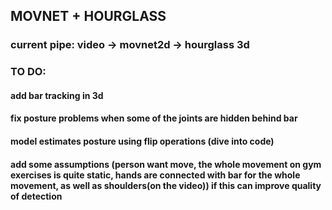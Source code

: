 ## MOVNET + HOURGLASS

### current pipe: video -> movnet2d -> hourglass 3d

### TO DO:
#### add bar tracking in 3d
#### fix posture problems when some of the joints are hidden behind bar
#### model estimates posture using flip operations (dive into code)
#### add some assumptions (person want move, the whole movement on gym exercises is quite static, hands are connected with bar for the whole movement, as well as shoulders(on the video)) if this can improve quality of detection